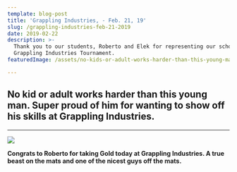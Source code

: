 ```yaml
---
template: blog-post
title: 'Grappling Industries, - Feb. 21, 19'
slug: /grappling-industries-feb-21-2019
date: 2019-02-22
description: >-
  Thank you to our students, Roberto and Elek for representing our school at the
  Grappling Industries Tournament.
featuredImage: /assets/no-kids-or-adult-works-harder-than-this-young-man.-super-proud-of-him-for-wanting-to-show-off-his-skills-_grapplingindustries-last-weekend.jpg

---
```


## **No kid or adult works harder than this young man. Super proud of him for wanting to show off his skills at Grappling Industries.**

---

![](/img/congrats-roberto.jpg)

**Congrats to Roberto for taking Gold today at Grappling Industries. A true beast on the mats and one of the nicest guys off the mats.**

